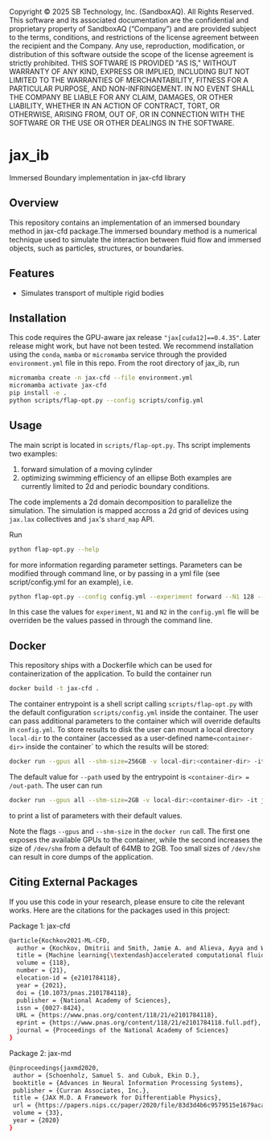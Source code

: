 Copyright © 2025 SB Technology, Inc. (SandboxAQ). All Rights Reserved.
This software and its associated documentation are the confidential and proprietary property of SandboxAQ (“Company”) and are provided subject to the terms, conditions, and restrictions of the license agreement between the recipient and the Company. Any use, reproduction, modification, or distribution of this software outside the scope of the license agreement is strictly prohibited.
THIS SOFTWARE IS PROVIDED "AS IS," WITHOUT WARRANTY OF ANY KIND, EXPRESS OR IMPLIED, INCLUDING BUT NOT LIMITED TO THE WARRANTIES OF MERCHANTABILITY, FITNESS FOR A PARTICULAR PURPOSE, AND NON-INFRINGEMENT. IN NO EVENT SHALL THE COMPANY BE LIABLE FOR ANY CLAIM, DAMAGES, OR OTHER LIABILITY, WHETHER IN AN ACTION OF CONTRACT, TORT, OR OTHERWISE, ARISING FROM, OUT OF, OR IN CONNECTION WITH THE SOFTWARE OR THE USE OR OTHER DEALINGS IN THE SOFTWARE.

# jax_ib
Immersed Boundary implementation in jax-cfd library


## Overview

This repository contains an implementation of an immersed boundary method in jax-cfd package.The immersed boundary method is a numerical technique used to simulate the interaction between fluid flow and immersed objects, such as particles, structures, or boundaries.

## Features

- Simulates transport of multiple rigid bodies

## Installation

This code requires the GPU-aware jax release `"jax[cuda12]==0.4.35"`. Later release might work, but have not been tested.
We recommend installation using the `conda`, `mamba` or `micromamba` service through the provided `environment.yml` file
in this repo. From the root directory of jax_ib, run

```bash
micromamba create -n jax-cfd --file environment.yml
micromamba activate jax-cfd
pip install -e .
python scripts/flap-opt.py --config scripts/config.yml
```

## Usage
The main script is located in `scripts/flap-opt.py`. Ths script implements two examples:
1. forward simulation of a moving cylinder
2. optimizing swimming efficiency of an ellipse
Both examples are currently limited to 2d and periodic boundary conditions.

The code implements a 2d domain decomposition to parallelize the simulation. The simulation is
mapped accross a 2d grid of devices using `jax.lax` collectives and `jax`'s `shard_map` API.

Run
```bash
python flap-opt.py --help
```
for more information regarding parameter settings. Parameters can be modified through command line,
or by passing in a yml file (see script/config.yml for an example), i.e.
```bash
python flap-opt.py --config config.yml --experiment forward --N1 128 --N2 128
```
In this case the values for `experiment`, `N1` and `N2` in the `config.yml` fle will be overriden be the values passed
in through the command line.


## Docker

This repository ships with a Dockerfile which can be used for containerization of the application.
To build the container run
```bash
docker build -t jax-cfd .
```

The container entrypoint is a shell script calling `scripts/flap-opt.py` with the default
configuration `scripts/config.yml` inside the container. The user can pass additional parameters
to the container which will override defaults in `config.yml`. To store results to disk the user
can mount a local directory `local-dir` to the container (accessed as a user-defined name`<container-dir>`
inside the container` to which the results will be stored:
```bash
docker run --gpus all --shm-size=256GB -v local-dir:<container-dir> -it jax-cfd --path <container-dir> --N1 128 --N2 128 # more parameters can be passed
```
The default value for `--path` used by the entrypoint is `<container-dir> = /out-path`.
The user can run
```bash
docker run --gpus all --shm-size=2GB -v local-dir:<container-dir> -it jax-cfd --help
```
to print a list of parameters with their default values.

Note the flags `--gpus` and `--shm-size` in the `docker run` call. The first one exposes the available GPUs to the container, while
the second increases the size of `/dev/shm` from a default of 64MB to 2GB. Too small sizes of `/dev/shm` can result in core dumps
of the application.


## Citing External Packages
If you use this code in your research, please ensure to cite the relevant works. Here are the citations for the packages used in this project:

Package 1: jax-cfd
```bash
@article{Kochkov2021-ML-CFD,
  author = {Kochkov, Dmitrii and Smith, Jamie A. and Alieva, Ayya and Wang, Qing and Brenner, Michael P. and Hoyer, Stephan},
  title = {Machine learning{\textendash}accelerated computational fluid dynamics},
  volume = {118},
  number = {21},
  elocation-id = {e2101784118},
  year = {2021},
  doi = {10.1073/pnas.2101784118},
  publisher = {National Academy of Sciences},
  issn = {0027-8424},
  URL = {https://www.pnas.org/content/118/21/e2101784118},
  eprint = {https://www.pnas.org/content/118/21/e2101784118.full.pdf},
  journal = {Proceedings of the National Academy of Sciences}
}
```
Package 2: jax-md
```bash
@inproceedings{jaxmd2020,
 author = {Schoenholz, Samuel S. and Cubuk, Ekin D.},
 booktitle = {Advances in Neural Information Processing Systems},
 publisher = {Curran Associates, Inc.},
 title = {JAX M.D. A Framework for Differentiable Physics},
 url = {https://papers.nips.cc/paper/2020/file/83d3d4b6c9579515e1679aca8cbc8033-Paper.pdf},
 volume = {33},
 year = {2020}
}
```



